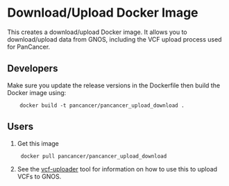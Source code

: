 # Download/Upload Docker Image

This creates a download/upload Docker image. It allows you to download/upload
data from GNOS, including the VCF upload process used for PanCancer.

## Developers

Make sure you update the release versions in the Dockerfile then build the Docker image using:

        docker build -t pancancer/pancancer_upload_download .

## Users

1. Get this image

        docker pull pancancer/pancancer_upload_download

2. See the [vcf-uploader](https://github.com/ICGC-TCGA-PanCancer/vcf-uploader) tool for information on how to use this to upload VCFs to GNOS.
